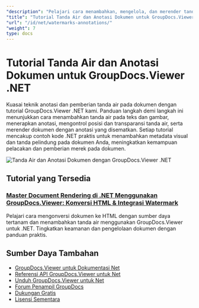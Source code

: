 ```yaml
---
"description": "Pelajari cara menambahkan, mengelola, dan merender tanda air dan anotasi dalam dokumen menggunakan GroupDocs.Viewer untuk .NET."
"title": "Tutorial Tanda Air dan Anotasi Dokumen untuk GroupDocs.Viewer .NET"
"url": "/id/net/watermarks-annotations/"
"weight": 7
type: docs
---
```

# Tutorial Tanda Air dan Anotasi Dokumen untuk GroupDocs.Viewer .NET

Kuasai teknik anotasi dan pemberian tanda air pada dokumen dengan tutorial GroupDocs.Viewer .NET kami. Panduan langkah demi langkah ini menunjukkan cara menambahkan tanda air pada teks dan gambar, menerapkan anotasi, mengontrol posisi dan transparansi tanda air, serta merender dokumen dengan anotasi yang disematkan. Setiap tutorial mencakup contoh kode .NET praktis untuk menambahkan metadata visual dan tanda pelindung pada dokumen Anda, meningkatkan kemampuan pelacakan dan pemberian merek pada dokumen.

![Tanda Air dan Anotasi Dokumen dengan GroupDocs.Viewer .NET](/viewer/watermarks-annotations/image.png)

## Tutorial yang Tersedia

### [Master Document Rendering di .NET Menggunakan GroupDocs.Viewer: Konversi HTML & Integrasi Watermark](./groupdocs-viewer-net-html-rendering-watermarks/)
Pelajari cara mengonversi dokumen ke HTML dengan sumber daya tertanam dan menambahkan tanda air menggunakan GroupDocs.Viewer untuk .NET. Tingkatkan keamanan dan pengelolaan dokumen dengan panduan praktis.

## Sumber Daya Tambahan

- [GroupDocs.Viewer untuk Dokumentasi Net](https://docs.groupdocs.com/viewer/net/)
- [Referensi API GroupDocs.Viewer untuk Net](https://reference.groupdocs.com/viewer/net/)
- [Unduh GroupDocs.Viewer untuk Net](https://releases.groupdocs.com/viewer/net/)
- [Forum Penampil GroupDocs](https://forum.groupdocs.com/c/viewer/9)
- [Dukungan Gratis](https://forum.groupdocs.com/)
- [Lisensi Sementara](https://purchase.groupdocs.com/temporary-license/)